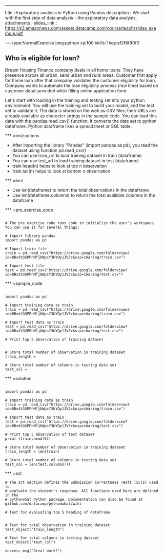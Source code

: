 ---
title       : Exploratory analysis in Python using Pandas
description : We start with the first step of data analysis - the exploratory data analysis.
attachments :
  slides_link : https://s3.amazonaws.com/assets.datacamp.com/course/teach/slides_example.pdf

--- type:NormalExercise lang:python xp:100 skills:1 key:af2f6f90f3
## Who is eligible for loan?

Dream Housing Finance company deals in all home loans. They have presence across all urban, semi urban and rural areas. Customer first apply for home loan after that company validates the customer eligibility for loan. Company wants to automate the loan eligibility process (real time) based on customer detail provided while filling online application form.  

Let's start with loading in the training and testing set into your python environment. You will use the training set to build your model, and the test set to validate it. The data is stored on the web as CSV files; their URLs are already available as character strings in the sample code. You can load this data with the pandas.read_csv() function, it converts the data set to python dataframe. Python dataframe likes a spreadsheet or SQL table.


*** =instructions
- After importing the library "Pandas" (import pandas as pd), you read the dataset using function pd.read_csv()
- You can use train_url to load training dataset in train (dataframe)
- You can use test_url to load training dataset in test (dataframe)
- train.head(n) helps to look at top n observation
- train.tail(n) helps to look at bottom n observation


*** =hint
- Use len(dataframe) to return the total observations in the dataframe 
- Use len(dataframe.columns) to return the total available columns in the dataframe


*** =pre_exercise_code

```{python}

# The pre exercise code runs code to initialize the user's workspace. You can use it for several things:

# Import library pandas
import pandas as pd

# Import train file
train = pd.read_csv("https://drive.google.com/folderview?id=0BxdtQGPPnMfjUWpsY3NYQy1JV3c&usp=sharing/train.csv")

# Import test file
test = pd.read_csv("https://drive.google.com/folderview?id=0BxdtQGPPnMfjUWpsY3NYQy1JV3c&usp=sharing/test.csv")

```

*** =sample_code

```{python}

import pandas as pd

# Import training data as train
train = pd.read_csv("https://drive.google.com/folderview?id=0BxdtQGPPnMfjUWpsY3NYQy1JV3c&usp=sharing/train.csv")

# Import test data as train
test = pd.read_csv("https://drive.google.com/folderview?id=0BxdtQGPPnMfjUWpsY3NYQy1JV3c&usp=sharing/test.csv")

# Print top 5 observation of training dataset


# Store total number of observation in training dataset
train_length =

# Store total number of columns in testing data set
test_col = 

```

*** =solution

```{python}

import pandas as pd

# Import training data as train
train = pd.read_csv("https://drive.google.com/folderview?id=0BxdtQGPPnMfjUWpsY3NYQy1JV3c&usp=sharing/train.csv")

# Import test data as train
test = pd.read_csv("https://drive.google.com/folderview?id=0BxdtQGPPnMfjUWpsY3NYQy1JV3c&usp=sharing/test.csv")

# Print top 5 observation of test dataset
print (train.head(5))

# Store total number of observation in training dataset
train_length = len(train)

# Store total number of columns in testing data set
test_col = len(test.columns())

```

*** =sct
```{python}
# The sct section defines the Submission Correctness Tests (SCTs) used to
# evaluate the student's response. All functions used here are defined in the 
# pythonwhat Python package. Documentation can also be found at github.com/datacamp/pythonwhat/wiki

# Test for evaluating top 5 heading of dataframe


# Test for total observation in training dataset
test_object("train_length")

# Test for total columns in testing dataset
test_object("test_col")

success_msg("Great work!")
```

